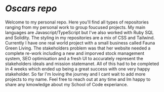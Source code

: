 # _Oscars repo_ 

Welcome to my personal repo. Here you'll find all types of repositories ranging from my personal work to group foucused projects. My main languages are Javascript/TypeScript but I've also worked with Ruby SQL and Solidity. The styling in my repositories are a mix of CSS and Tailwind. Currently I have one real world project with a small business called Fauna Green Living. The stakeholders problem was that her website needed a complete re-work including a new and imporved stock management system, SEO optimisation and a fresh UI to accurately represent the stakeholders ideals and mission statemanet. All of this had to be completed in 4 weeks which ended up being a great success with one very happy stakeholder. So far I'm loving the journey and I cant wait to add more projects to my name. Feel free to reach out at any time and Im happy to share any kmowledge about my School of Code experiance. 

